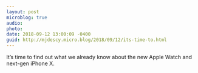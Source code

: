 ```yaml
---
layout: post
microblog: true
audio: 
photo: 
date: 2018-09-12 13:00:09 -0400
guid: http://mjdescy.micro.blog/2018/09/12/its-time-to.html
---
```

It’s time to find out what we already know about the new Apple Watch and next-gen iPhone X.
